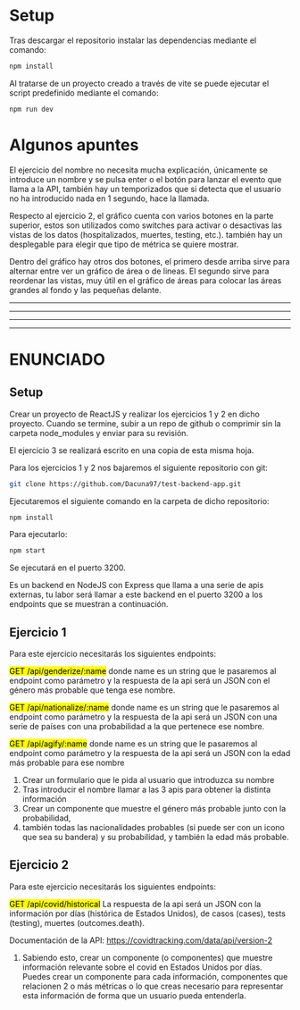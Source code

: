 # Setup

Tras descargar el repositorio instalar las dependencias mediante el comando:

```bash
npm install
```

Al tratarse de un proyecto creado a través de vite se puede ejecutar el script predefinido mediante el comando:

```bash
npm run dev
```

# Algunos apuntes

El ejercicio del nombre no necesita mucha explicación, únicamente se introduce un nombre y se pulsa enter o el botón para lanzar el evento que llama a la API, también hay un temporizados que si detecta que el usuario no ha introducido nada en 1 segundo, hace la llamada.

Respecto al ejercicio 2, el gráfico cuenta con varios botones en la parte superior, estos son utilizados como switches para activar o desactivas las vistas de los datos (hospitalizados, muertes, testing, etc.). también hay un desplegable para elegir que tipo de métrica se quiere mostrar.

Dentro del gráfico hay otros dos botones, el primero desde arriba sirve para alternar entre ver un gráfico de área o de lineas. El segundo sirve para reordenar las vistas, muy útil en el gráfico de áreas para colocar las áreas grandes al fondo y las pequeñas delante.

---

---

---

---

# ENUNCIADO

## Setup

Crear un proyecto de ReactJS y realizar los ejercicios 1 y 2 en dicho proyecto. Cuando se termine, subir a un repo de github o comprimir sin la carpeta node_modules y enviar para su revisión.

El ejercicio 3 se realizará escrito en una copia de esta misma hoja.

Para los ejercicios 1 y 2 nos bajaremos el siguiente repositorio con git:

```bash
git clone https://github.com/Dacuna97/test-backend-app.git
```

Ejecutaremos el siguiente comando en la carpeta de dicho repositorio:

```bash
npm install
```

Para ejecutarlo:

```bash
npm start
```

Se ejecutará en el puerto 3200.

Es un backend en NodeJS con Express que llama a una serie de apis externas, tu labor será llamar a este backend en el puerto 3200 a los endpoints que se muestran a continuación.

## Ejercicio 1

Para este ejercicio necesitarás los siguientes endpoints:

<mark>GET /api/genderize/:name</mark> donde name es un string que le pasaremos al endpoint como parámetro y la respuesta de la api será un JSON con el género más probable que tenga ese nombre.

<mark>GET /api/nationalize/:name</mark> donde name es un string que le pasaremos al endpoint como parámetro y la respuesta de la api será un JSON con una serie de países con una probabilidad a la que pertenece ese nombre.

<mark>GET /api/agify/:name</mark> donde name es un string que le pasaremos al endpoint como parámetro y la respuesta de la api será un JSON con la edad más probable para ese nombre

1. Crear un formulario que le pida al usuario que introduzca su nombre
2. Tras introducir el nombre llamar a las 3 apis para obtener la distinta información
3. Crear un componente que muestre el género más probable junto con la probabilidad,
4. también todas las nacionalidades probables (si puede ser con un icono que sea su
   bandera) y su probabilidad, y también la edad más probable.

## Ejercicio 2

Para este ejercicio necesitarás los siguientes endpoints:

<mark>GET /api/covid/historical</mark> La respuesta de la api será un JSON con la información por días (histórica de Estados Unidos), de casos (cases), tests (testing), muertes (outcomes.death).

Documentación de la API: https://covidtracking.com/data/api/version-2

1. Sabiendo esto, crear un componente (o componentes) que muestre información relevante sobre el covid en Estados Unidos por días. Puedes crear un componente para cada información, componentes que relacionen 2 o más métricas o lo que creas necesario para representar esta información de forma que un usuario pueda entenderla.

